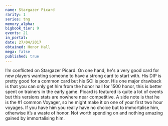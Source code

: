 ```yaml
---
name: Stargazer Picard
rarity: 1
series: tng
memory_alpha:
bigbook_tier: 9
events: 21
in_portal:
date: 27/04/2017
obtained: Honor Hall
mega: false
published: true
---
```


I’m conflicted on Stargazer Picard. On one hand, he's a very good card for new players wanting someone to have a strong card to start with. His DIP is pretty good for a common card but his SCI is poor. His one major drawback is that you can only get him from the honor hall for 1500 honor, this is better spent on trainers in the early game. Picard is featured is quite a lot of events but this versions stats are nowhere near competitive. A side note is that he is the #1 common Voyager, so he might make it on one of your first two hour voyages. If you have him you really have no choice but to immortalise him, otherwise it’s a waste of honor. Not worth spending on and nothing amazing gained by immortalising him.
